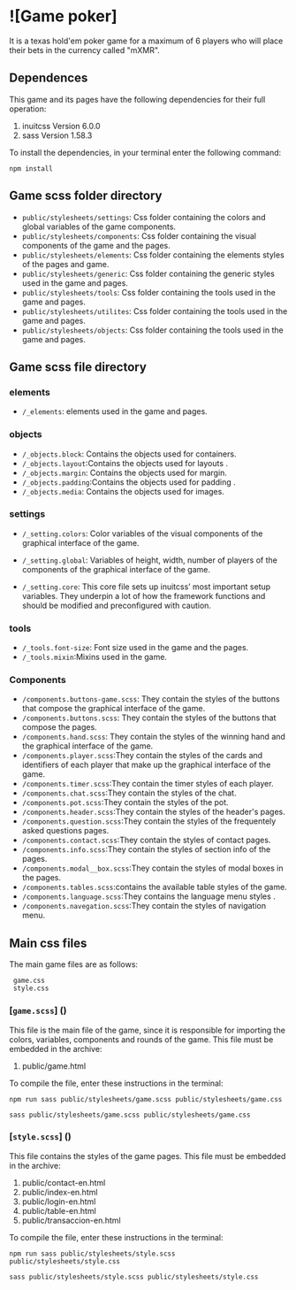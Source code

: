 # ![Game poker]

It is a texas hold'em poker game for a maximum of 6 players who will place their bets in the currency called "mXMR".

## Dependences 

This game and its pages have the following dependencies for their full operation:

1. inuitcss Version 6.0.0
2. sass Version 1.58.3 

To install the dependencies, in your terminal enter the following command:

```
npm install
```

## Game scss folder directory

* `public/stylesheets/settings`: Css folder containing the colors and global variables of the game components.
* `public/stylesheets/components`: Css folder containing the visual components of the game and the pages.
* `public/stylesheets/elements`: Css folder containing the elements styles of the pages and game.
* `public/stylesheets/generic`: Css folder containing the generic styles used in the game and pages.
* `public/stylesheets/tools`: Css folder containing the tools used in the game and pages.
* `public/stylesheets/utilites`: Css folder containing the tools used in the game and pages.
* `public/stylesheets/objects`: Css folder containing the tools used in the game and pages.



## Game scss file directory

### elements

* `/_elements`: elements used in the game and pages.

### objects

* `/_objects.block`: Contains the objects used for containers.
* `/_objects.layout`:Contains the objects used for layouts .
* `/_objects.margin`: Contains the objects used for margin.
* `/_objects.padding`:Contains the objects used for padding .
* `/_objects.media`: Contains the objects used for images.

### settings

* `/_setting.colors`: Color variables of the visual components of the graphical interface of the game.

* `/_setting.global`: Variables of height, width, number of players of the components of the graphical interface of the game.
* `/_setting.core`: This core file sets up inuitcss’ most important setup variables. They underpin a lot of how the framework functions and should be modified and preconfigured with caution.

### tools

* `/_tools.font-size`: Font size used in the game and the pages.
* `/_tools.mixin`:Mixins used in the game.

### Components

* `/components.buttons-game.scss`: They contain the styles of the buttons that compose the graphical interface of the game.
* `/components.buttons.scss`: They contain the styles of the buttons that compose the pages.
* `/components.hand.scss`: They contain the styles of the winning hand and the graphical interface of the game.
* `/components.player.scss`:They contain the styles of the cards and identifiers of each player that make up the graphical interface of the game.
* `/components.timer.scss`:They contain the timer styles of each player.
* `/components.chat.scss`:They contain the styles of the chat.
* `/components.pot.scss`:They contain the styles of the pot.
* `/components.header.scss`:They contain the styles of the header's pages.
* `/components.question.scss`:They contain the styles of the frequentely asked questions pages.
* `/components.contact.scss`:They contain the styles of contact pages.
* `/components.info.scss`:They contain the styles of section info of the pages.
* `/components.modal__box.scss`:They contain the styles of modal boxes in the pages.
* `/components.tables.scss`:contains the available table styles of the game.
* `/components.language.scss`:They contains the language menu styles .
* `/components.navegation.scss`:They contain the styles of navigation menu.

## Main css files

The main game files are as follows:
```
 game.css
 style.css
```

###  [`game.scss`] ()

This file is the main file of the game, since it is responsible for importing the colors, variables, components and rounds of the game. This file must be embedded in the archive:

1. public/game.html

To compile the file, enter these instructions in the terminal:

```
npm run sass public/stylesheets/game.scss public/stylesheets/game.css
```
```
sass public/stylesheets/game.scss public/stylesheets/game.css
```

###  [`style.scss`] ()

This file contains the styles of the game pages. This file must be embedded in the archive:

1. public/contact-en.html
2. public/index-en.html
3. public/login-en.html
4. public/table-en.html
5. public/transaccion-en.html

To compile the file, enter these instructions in the terminal:

```
npm run sass public/stylesheets/style.scss public/stylesheets/style.css
```
```
sass public/stylesheets/style.scss public/stylesheets/style.css
```







